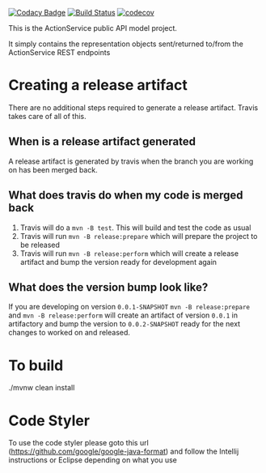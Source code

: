 [![Codacy Badge](https://api.codacy.com/project/badge/Grade/0321706d267b40f68c56d731cc103045)](https://www.codacy.com/app/sdcplatform/rm-actionsvc-api?utm_source=github.com&amp;utm_medium=referral&amp;utm_content=ONSdigital/rm-actionsvc-api&amp;utm_campaign=Badge_Grade)
[![Build Status](https://travis-ci.org/ONSdigital/rm-actionsvc-api.svg?branch=master)](https://travis-ci.org/ONSdigital/rm-actionsvc-api)
[![codecov](https://codecov.io/gh/ONSdigital/rm-actionsvc-api/branch/master/graph/badge.svg)](https://codecov.io/gh/ONSdigital/rm-actionsvc-api)

This is the ActionService public API model project.

It simply contains the representation objects sent/returned to/from the ActionService REST endpoints

# Creating a release artifact
There are no additional steps required to generate a release artifact. Travis takes care of all of this.

## When is a release artifact generated
A release artifact is generated by travis when the branch you are working on has been merged back.

## What does travis do when my code is merged back
1. Travis will do a `mvn -B test`. This will build and test the code as usual
1. Travis will run `mvn -B release:prepare` which will prepare the project to be released
1. Travis will run `mvn -B release:perform` which will create a release artifact and bump the version ready for development again

## What does the version bump look like?
If you are developing on version `0.0.1-SNAPSHOT` `mvn -B release:prepare` and `mvn -B release:perform` will create an artifact of version `0.0.1` in artifactory and bump the version to `0.0.2-SNAPSHOT` ready for the next changes to worked on and released.

# To build
./mvnw clean install

# Code Styler
To use the code styler please goto this url (https://github.com/google/google-java-format) and follow the Intellij instructions or Eclipse depending on what you use
